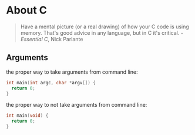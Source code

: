 # About C

> Have a mental picture (or a real drawing) of how your C code is using memory.
That's good advice in any language, but in C it's critical. - *Essential C*, Nick Parlante

## Arguments

the proper way to take arguments from command line:

```c
int main(int argc, char *argv[]) {
  return 0;
}
```

the proper way to not take arguments from command line:

```c
int main(void) {
  return 0;
}
```
